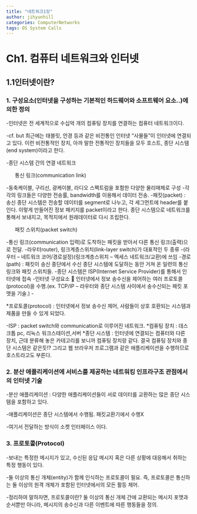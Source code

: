```yaml
---
title: "네트워크1장"
author: jihyunhill
categories: ComputerNetworks
tags: OS System Calls
---
```


# Ch1. 컴퓨터 네트워크와 인터넷
## 1.1인터넷이란?
### 1.	구성요소(인터넷을 구성하는 기본적인 하드웨어와 소프트웨어 요소..)에 의한 정의
-인터넷은 전 세계적으로 수십억 개의 컴퓨팅 장치를 연결하는 컴퓨터 네트워크이다.

-cf. but 최근에는 태블릿, 안경 등과 같은 비전통인 인터넷 “사물들”이 인터넷에 연결되고 있다. 이런 비전통적인 장치, 아까 말한 전통적인 장치들을 모두 호스트, 종단 시스템(end system)이라고 한다.

-종단 시스템 간의 연결 네트워크

<ol> 통신 링크(communication link)</ol>
-동축케이블, 구리선, 광케이블, 라디오 스펙트럼을 포함한 다양한 물리매체로 구성
-각각의 링크들은 다양한 전송률, bandwidth를 이용해서 데이터 전송.
-패킷(packet) : 송신 종단 시스템은 전송할 데이터를 segment로 나누고, 각 세그먼트에 header를 붙인다. 이렇게 만들어진 정보 패키지를 packet이라고 한다. 종단 시스템으로 네트워크를 통해서 보내지고, 목적지에서 원래데이터로 다시 조립한다.

<ol> 패킷 스위치(packet switch) </ol>
-통신 링크(communication 입력)로 도착하는 패킷을 받아서 다른 통신 링크(출력)으로 전달.
-라우터router), 링크계층스위치(link-layer switch)가 대표적인 두 종류
-(라우터 – 네트워크 코어/경로설정)(링크계층스위치 – 엑세스 네트워크/교환)에 쓰임
-경로(path) : 패킷이 송신 종단에서 수신 종단 시스템에 도달하는 동안 거쳐 온 일련의 통신 링크와 패킷 스위치들.
-종단 시스템은 ISP(Internet Service Provider)를 통해서 인터넷에 접속
-인터넷 구성요소  인터넷에서 정보 송수신을 제어하는 여러 프로토콜(protocol)을 수행.(ex. TCP/IP – 라우터와 종단 시스템 사이에서 송수신되는 패킷 포맷을 기술.) -

*프로토콜(protocol) : 인터넷에서 정보 송수신 제어, 사람들이 상호 호환되는 시스템과 제품을 만들 수 있게 되었다.

-ISP : packet switch와 communication로 이루어진 네트워크.
*컴퓨팅 장치 : 데스크톱 pc, 리눅스 워크스테이션,서버
*종단 시스템 : 인터넷에 연결되는 컴퓨터와 다른 장치, 근데 분류해 놓은 카테고리를 보니까 컴퓨팅 장치랑 같다. 결국 컴퓨팅 장치와 종단 시스템은 같은듯!? 그리고 웹 브라우저 프로그램과 같은 애플리케이션을 수행하므로 호스트라고도 부른다.

### 2.	분산 애플리케이션에 서비스를 제공하는 네트워킹 인프라구조 관점에서의 인터넷 기술
-분산 애플리케이션 : 다양한 애플리케이션들이 서로 데이터를 교환하는 많은 종단 시스템을 포함하고 있다.

-애플리케이션은 종단 시스템에서 수행됨. 패킷교환기에서 수행X

-여기서 전달하는 방식이 소켓 인터페이스 이다.

### 3.	프로토콜(Protocol)
-보내는 특정한 메시지가 있고, 수신된 응답 메시지 혹은 다른 상황에 대응해서 취하는 특정 행동이 있다.

-둘 이상의 통신 개체(entity)가 함께 인식하는 프로토콜이 필요. 즉, 프로토콜은 통신하는 둘 이상의 원격 개체가 포함된 인터넷에서의 모든 활등 제어.

-정리하여 말하자면, 프로토콜이란? 둘 이상의 통신 개체 간에 교환되는 메시지 포맷과 순서뿐만 아니라, 메시지의 송수신과 다른 이벤트에 따른 행동들을 정의.
